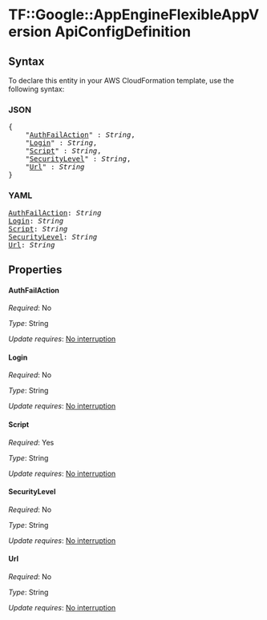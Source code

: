 # TF::Google::AppEngineFlexibleAppVersion ApiConfigDefinition

## Syntax

To declare this entity in your AWS CloudFormation template, use the following syntax:

### JSON

<pre>
{
    "<a href="#authfailaction" title="AuthFailAction">AuthFailAction</a>" : <i>String</i>,
    "<a href="#login" title="Login">Login</a>" : <i>String</i>,
    "<a href="#script" title="Script">Script</a>" : <i>String</i>,
    "<a href="#securitylevel" title="SecurityLevel">SecurityLevel</a>" : <i>String</i>,
    "<a href="#url" title="Url">Url</a>" : <i>String</i>
}
</pre>

### YAML

<pre>
<a href="#authfailaction" title="AuthFailAction">AuthFailAction</a>: <i>String</i>
<a href="#login" title="Login">Login</a>: <i>String</i>
<a href="#script" title="Script">Script</a>: <i>String</i>
<a href="#securitylevel" title="SecurityLevel">SecurityLevel</a>: <i>String</i>
<a href="#url" title="Url">Url</a>: <i>String</i>
</pre>

## Properties

#### AuthFailAction

_Required_: No

_Type_: String

_Update requires_: [No interruption](https://docs.aws.amazon.com/AWSCloudFormation/latest/UserGuide/using-cfn-updating-stacks-update-behaviors.html#update-no-interrupt)

#### Login

_Required_: No

_Type_: String

_Update requires_: [No interruption](https://docs.aws.amazon.com/AWSCloudFormation/latest/UserGuide/using-cfn-updating-stacks-update-behaviors.html#update-no-interrupt)

#### Script

_Required_: Yes

_Type_: String

_Update requires_: [No interruption](https://docs.aws.amazon.com/AWSCloudFormation/latest/UserGuide/using-cfn-updating-stacks-update-behaviors.html#update-no-interrupt)

#### SecurityLevel

_Required_: No

_Type_: String

_Update requires_: [No interruption](https://docs.aws.amazon.com/AWSCloudFormation/latest/UserGuide/using-cfn-updating-stacks-update-behaviors.html#update-no-interrupt)

#### Url

_Required_: No

_Type_: String

_Update requires_: [No interruption](https://docs.aws.amazon.com/AWSCloudFormation/latest/UserGuide/using-cfn-updating-stacks-update-behaviors.html#update-no-interrupt)

